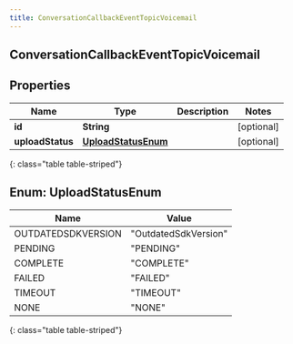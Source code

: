 ```yaml
---
title: ConversationCallbackEventTopicVoicemail
---
```

## ConversationCallbackEventTopicVoicemail


## Properties

| Name | Type | Description | Notes |
| ------------ | ------------- | ------------- | ------------- |
| **id** | **String** |  |  [optional] |
| **uploadStatus** | [**UploadStatusEnum**](#UploadStatusEnum) |  |  [optional] |
{: class="table table-striped"}


<a name="UploadStatusEnum"></a>

## Enum: UploadStatusEnum

| Name | Value |
| ---- | ----- |
| OUTDATEDSDKVERSION | &quot;OutdatedSdkVersion&quot; |
| PENDING | &quot;PENDING&quot; |
| COMPLETE | &quot;COMPLETE&quot; |
| FAILED | &quot;FAILED&quot; |
| TIMEOUT | &quot;TIMEOUT&quot; |
| NONE | &quot;NONE&quot; |
{: class="table table-striped"}



